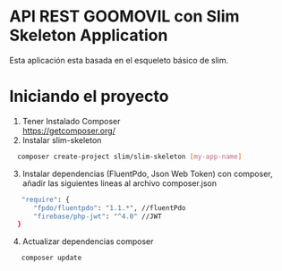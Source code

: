 # API REST GOOMOVIL con Slim Skeleton Application

Esta aplicación esta basada en el esqueleto básico de slim.

# Iniciando el proyecto
  1. Tener Instalado Composer  
  https://getcomposer.org/
  2. Instalar slim-skeleton
  ```sh
    composer create-project slim/slim-skeleton [my-app-name]
  ```
  3. Instalar dependencias (FluentPdo, Json Web Token) con composer,
  añadir las siguientes lineas al archivo composer.json
  ```sh
     "require": {
        "fpdo/fluentpdo": "1.1.*", //fluentPdo
        "firebase/php-jwt": "^4.0" //JWT
    }
  ```
  4. Actualizar dependencias composer

 ```sh
    composer update
  ```
